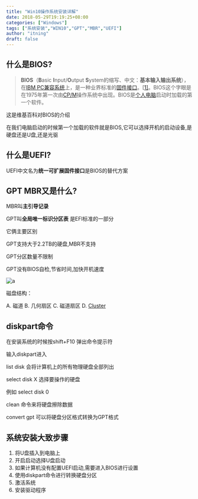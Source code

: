 ```yaml
---
title: "Win10操作系统安装详解"
date: 2018-05-29T19:19:25+08:00
categories: ["Windows"]
tags: ["系统安装","WIN10","GPT","MBR","UEFI"]
author: "itning"
draft: false
---
```

## 什么是BIOS?

> **BIOS**（**B**asic **I**nput/**O**utput **S**ystem的缩写、中文：**基本输入输出系统**），在[IBM PC兼容系统](https://zh.wikipedia.org/w/index.php?title=IBM_PC%E7%9B%B8%E5%AE%B9%E7%B3%BB%E7%B5%B1&action=edit&redlink=1)上，是一种业界标准的[固件](https://zh.wikipedia.org/wiki/%E9%9F%8C%E9%AB%94)[接口](https://zh.wikipedia.org/wiki/%E4%BB%8B%E9%9D%A2_(%E8%B3%87%E8%A8%8A%E7%A7%91%E6%8A%80))。[[1\]](https://zh.wikipedia.org/wiki/BIOS#cite_note-pcguidedefinition-1)。BIOS这个字眼是在1975年第一次由[CP/M](https://zh.wikipedia.org/wiki/CP/M)操作系统中出现。BIOS是[个人电脑](https://zh.wikipedia.org/wiki/%E4%B8%AA%E4%BA%BA%E7%94%B5%E8%84%91)启动时加载的第一个软件。 

这是维基百科对BIOS的介绍
<!--more-->
在我们电脑启动的时候第一个加载的软件就是BIOS,它可以选择开机的启动设备,是硬盘还是U盘,还是光驱

## 什么是UEFI?

UEFI中文名为**统一可扩展固件接口**是BIOS的替代方案

## GPT MBR又是什么?

MBR叫**主引导记录**

GPT叫**全局唯一标识分区表**  是EFI标准的一部分

它俩主要区别

GPT支持大于2.2TB的硬盘,MBR不支持

GPT分区数量不限制

GPT没有BIOS自检,节省时间,加快开机速度

![a](/images/2018-05-29-Win10操作系统安装详解/a.png)

磁盘结构：

A. 磁道
B. 几何扇区
C. 磁道扇区
D. [Cluster](https://zh.wikipedia.org/wiki/Data_cluster)

## diskpart命令

在安装系统的时候按shift+F10 弹出命令提示符

输入diskpart进入

list disk 会将计算机上的所有物理硬盘全部列出

select disk X 选择要操作的硬盘

例如 select disk 0

clean 命令来将硬盘擦除数据

convert gpt 可以将硬盘分区格式转换为GPT格式

## 系统安装大致步骤

1. 将U盘插入到电脑上
2. 开启启动选择U盘启动
3. 如果计算机没有配置UEFI启动,需要进入BIOS进行设置
4. 使用diskpart命令进行转换硬盘分区
5. 激活系统
6. 安装驱动程序
